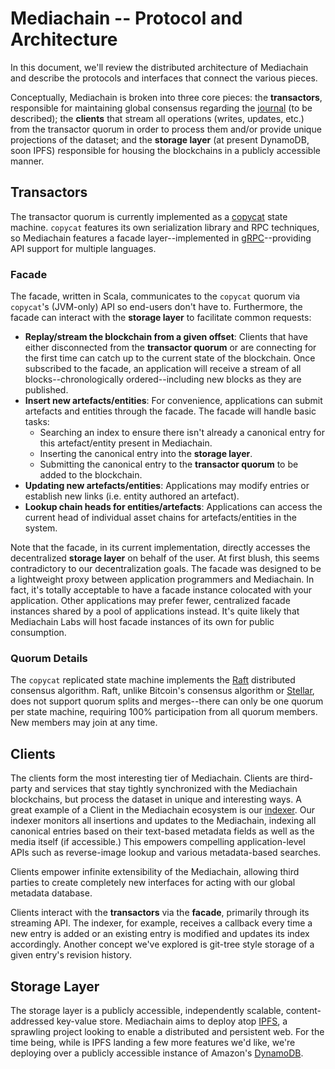 # Mediachain -- Protocol and Architecture

In this document, we'll review the distributed architecture of Mediachain and
describe the protocols and interfaces that connect the various pieces.

Conceptually, Mediachain is broken into three core pieces: the **transactors**,
responsible for maintaining global consensus regarding the
[journal](data-structures.md#the-journal) (to be described); the **clients**
that stream all operations (writes, updates, etc.) from the transactor quorum in
order to process them and/or provide unique projections of the dataset; and the
**storage layer** (at present DynamoDB, soon IPFS) responsible for housing the
blockchains in a publicly accessible manner.

## Transactors

The transactor quorum is currently implemented as a
[copycat](https://github.com/atomix/copycat) state machine. `copycat`
features its own serialization library and RPC techniques, so Mediachain
features a facade layer--implemented in [gRPC](http://grpc.io)--providing
API support for multiple languages.

### Facade

The facade, written in Scala, communicates to the `copycat` quorum via
`copycat`'s (JVM-only) API so end-users don't have to. Furthermore, the facade
can interact with the **storage layer** to facilitate common requests:

- **Replay/stream the blockchain from a given offset**: Clients that have either
  disconnected from the **transactor quorum** or are connecting for the first
  time can catch up to the current state of the blockchain. Once subscribed to
  the facade, an application will receive a stream of all
  blocks--chronologically ordered--including new blocks as they are published.
- **Insert new artefacts/entities**: For convenience, applications can submit
  artefacts and entities through the facade. The facade will handle basic tasks:
  - Searching an index to ensure there isn't already a canonical entry for this
    artefact/entity present in Mediachain.
  - Inserting the canonical entry into the **storage layer**.
  - Submitting the canonical entry to the **transactor quorum** to be added to
    the blockchain.
- **Updating new artefacts/entities**: Applications may modify entries or
  establish new links (i.e. entity authored an artefact).
- **Lookup chain heads for entities/artefacts**: Applications can access the
  current head of individual asset chains for artefacts/entities in the system.
  
Note that the facade, in its current implementation, directly accesses the
decentralized **storage layer** on behalf of the user. At first blush, this
seems contradictory to our decentralization goals. The facade was designed to be
a lightweight proxy between application programmers and Mediachain. In fact,
it's totally acceptable to have a facade instance colocated with your
application. Other applications may prefer fewer, centralized facade instances
shared by a pool of applications instead. It's quite likely that Mediachain Labs
will host facade instances of its own for public consumption.

### Quorum Details

The `copycat` replicated state machine implements the
[Raft](https://raft.github.io/) distributed consensus algorithm. Raft, unlike
Bitcoin's consensus algorithm or
[Stellar](https://www.stellar.org/papers/stellar-consensus-protocol.pdf), does
not support quorum splits and merges--there can only be one quorum per state
machine, requiring 100% participation from all quorum members. New members may
join at any time.

## Clients

The clients form the most interesting tier of Mediachain. Clients are
third-party and services that stay tightly synchronized with the Mediachain
blockchains, but process the dataset in unique and interesting ways. A great
example of a Client in the Mediachain ecosystem is our
[indexer](https://github.com/mediachain/mediachain-indexer). Our indexer
monitors all insertions and updates to the Mediachain, indexing all canonical
entries based on their text-based metadata fields as well as the media itself
(if accessible.) This empowers compelling application-level APIs such as
reverse-image lookup and various metadata-based searches.

Clients empower infinite extensibility of the Mediachain, allowing third parties
to create completely new interfaces for acting with our global metadata
database.

Clients interact with the **transactors** via the **facade**, primarily through
its streaming API. The indexer, for example, receives a callback every time a
new entry is added or an existing entry is modified and updates its index
accordingly. Another concept we've explored is git-tree style storage of a given
entry's revision history.

## Storage Layer

The storage layer is a publicly accessible, independently scalable,
content-addressed key-value store. Mediachain aims to deploy atop
[IPFS](https://ipfs.io), a sprawling project looking to enable a distributed and
persistent web. For the time being, while is IPFS landing a few more features
we'd like, we're deploying over a publicly accessible instance of Amazon's
[DynamoDB](https://aws.amazon.com/dynamodb/).
